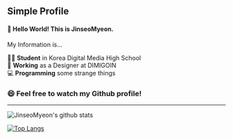 ## Simple Profile

#### 👋 Hello World! This is JinseoMyeon. <br />

My Information is...

🧑‍🎓 **Student** in Korea Digital Media High School <br>
🏫 **Working** as a Designer at DIMIGOIN <br>
💻 **Programming** some strange things

### 😄 Feel free to watch my Github profile!
-----

![JinseoMyeon's github stats](https://github-readme-stats.vercel.app/api?username=JinseoMyeon&show_icons=true) 

[![Top Langs](https://github-readme-stats.vercel.app/api/top-langs/?username=JinseoMyeon)](https://github.com/anuraghazra/github-readme-stats)
